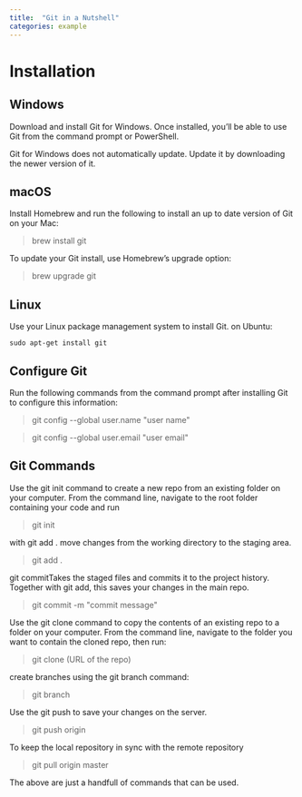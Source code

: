 ```yaml
---
title:  "Git in a Nutshell"
categories: example
---
```

# Installation
## Windows

Download and install Git for Windows. Once installed, you’ll be able to use Git from the command prompt or PowerShell.

Git for Windows does not automatically update. Update it by downloading the newer version of it.

## macOS

Install Homebrew and run the following to install an up to date version of Git on your Mac:

> brew install git

To update your Git install, use Homebrew’s upgrade option:

> brew upgrade git

## Linux

Use your Linux package management system to install Git. on Ubuntu:

```
sudo apt-get install git
```
## Configure Git

Run the following commands from the command prompt after installing Git to configure this information:

> git config --global user.name "user name"

> git config --global user.email "user email"

## Git Commands

Use the git init command to create a new repo from an existing folder on your computer. From the command line, navigate to the root folder containing your code and run

> git init

with git add . move changes from the working directory to the staging area.

> git add .

git commitTakes the staged files and commits it to the project history. Together with git add, this saves your changes in the main repo.

> git commit -m "commit message"

Use the git clone command to copy the contents of an existing repo to a folder on your computer. From the command line, navigate to the folder you want to contain the cloned repo, then run:

> git clone (URL of the repo)

create branches using the git branch command:

> git branch <branchname>

Use the git push to save your changes on the server.

> git push origin <branchname>

To keep the local repository in sync with the remote repository

> git pull origin master

The above are just a handfull of commands that can be used.
